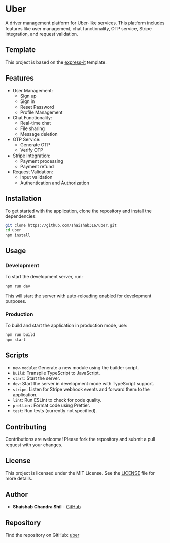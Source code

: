 # Uber

A driver management platform for Uber-like services. This platform includes features like user management, chat functionality, OTP service, Stripe integration, and request validation.

## Template

This project is based on the [express-it](https://github.com/shaishab316/express-it) template.

## Features

- User Management:
  - Sign up
  - Sign in
  - Reset Password
  - Profile Management
- Chat Functionality:
  - Real-time chat
  - File sharing
  - Message deletion
- OTP Service:
  - Generate OTP
  - Verify OTP
- Stripe Integration:
  - Payment processing
  - Payment refund
- Request Validation:
  - Input validation
  - Authentication and Authorization

## Installation

To get started with the application, clone the repository and install the dependencies:

```bash
git clone https://github.com/shaishab316/uber.git
cd uber
npm install
```

## Usage

### Development

To start the development server, run:

```bash
npm run dev
```

This will start the server with auto-reloading enabled for development purposes.

### Production

To build and start the application in production mode, use:

```bash
npm run build
npm start
```

## Scripts

- `new-module`: Generate a new module using the builder script.
- `build`: Transpile TypeScript to JavaScript.
- `start`: Start the server.
- `dev`: Start the server in development mode with TypeScript support.
- `stripe`: Listen for Stripe webhook events and forward them to the application.
- `lint`: Run ESLint to check for code quality.
- `prettier`: Format code using Prettier.
- `test`: Run tests (currently not specified).

## Contributing

Contributions are welcome! Please fork the repository and submit a pull request with your changes.

## License

This project is licensed under the MIT License. See the [LICENSE](LICENSE) file for more details.

## Author

- **Shaishab Chandra Shil** - [GitHub](https://github.com/shaishab316)

## Repository

Find the repository on GitHub: [uber](https://github.com/shaishab316/uber.git)
